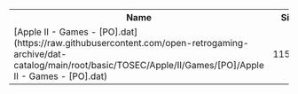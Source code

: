 <table>
<tr><th>Name</th><th>Size</th></tr>
<tr><td>[Apple II - Games - [PO].dat](https://raw.githubusercontent.com/open-retrogaming-archive/dat-catalog/main/root/basic/TOSEC/Apple/II/Games/[PO]/Apple II - Games - [PO].dat)</td><td>115572</td></tr>
</table>

